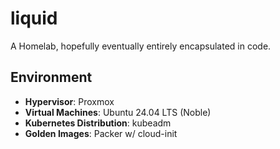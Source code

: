 liquid
======

A Homelab, hopefully eventually entirely encapsulated in code.


Environment
---
- **Hypervisor**: Proxmox
- **Virtual Machines**: Ubuntu 24.04 LTS (Noble)
- **Kubernetes Distribution**: kubeadm
- **Golden Images**: Packer w/ cloud-init
